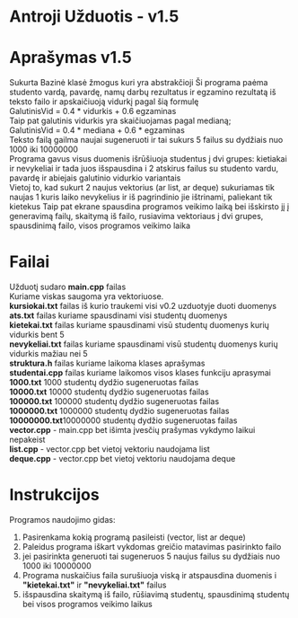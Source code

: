 Antroji Užduotis - v1.5  
====

Aprašymas v1.5  
==
Sukurta Bazinė klasė žmogus kuri yra abstrakčioji
Ši programa paėma studento vardą, pavardę, namų darbų rezultatus ir egzamino rezultatą iš teksto failo ir apskaičiuoją vidurkį pagal šią formulę  
GalutinisVid = 0.4 * vidurkis + 0.6 egzaminas  
Taip pat galutinis vidurkis yra skaičiuojamas pagal medianą;  
GalutinisVid = 0.4 * mediana + 0.6 * egzaminas   
Teksto failą gailma naujai sugeneruoti ir tai sukurs 5 failus su dydžiais nuo 1000 iki 10000000  
Programa gavus visus duomenis išrūšiuoja studentus į dvi grupes: kietiakai ir nevykeliai ir tada juos išspausdina i 2 atskirus failus su studento vardu, pavardę ir abiejais galutinio vidurkio variantais  
Vietoj to, kad sukurt 2 naujus vektorius (ar list, ar deque) sukuriamas tik naujas 1 kuris laiko nevykelius ir iš pagrindinio jie ištrinami, paliekant tik kietekus
Taip pat ekrane spausdina programos veikimo laiką bei išskirsto jį į generavimą failų, skaitymą iš failo, rusiavima vektoriaus į dvi grupes, spausdinimą failo, visos programos veikimo laika  

Failai 
==
Užduotį sudaro **main.cpp** failas  
Kuriame viskas saugoma yra vektoriuose.   
**kursiokai.txt** failas iš kurio traukemi visi v0.2 uzduotyje duoti duomenys  
**ats.txt** failas kuriame spausdinami visi studentų duomenys  
**kietekai.txt** failas kuriame spausdinami visū studentų duomenys kurių vidurkis bent 5  
**nevykeliai.txt** failas kuriame spausdinami visū studentų duomenys kurių vidurkis mažiau nei 5  
**struktura.h** failas kuriame laikoma klases aprašymas  
**studentai.cpp** failas kuriame laikomos visos klases funkciju aprasymai
**1000.txt** 1000 studentų dydžio sugeneruotas failas  
**10000.txt** 10000 studentų dydžio sugeneruotas failas  
**100000.txt** 100000 studentų dydžio sugeneruotas failas  
**1000000.txt** 1000000 studentų dydžio sugeneruotas failas  
**10000000.txt**10000000 studentų dydžio sugeneruotas failas  
**vector.cpp** - main.cpp bet išimta įvesčių prašymas vykdymo laikui nepakeist  
**list.cpp** - vector.cpp bet vietoj vektoriu naudojama list  
**deque.cpp** - vector.cpp bet vietoj vektoriu naudojama deque 

Instrukcijos 
==
Programos naudojimo gidas: 
1. Pasirenkama kokią programą pasileisti (vector, list ar deque)
2. Paleidus programa iškart vykdomas greičio matavimas pasirinkto failo
3. jei pasirinkta generuoti tai sugeneruos 5 naujus failus su dydžiais nuo 1000 iki 10000000
4. Programa nuskaičius faila surušiuoja viską ir atspausdina duomenis i **"kietekai.txt"** ir **"nevykeliai.txt"** failus
5. išspausdina skaitymą iš failo, rūšiavimą studentų, spausdinimą studentų bei visos programos veikimo laikus
